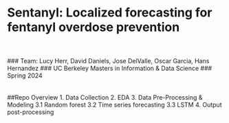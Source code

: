 # Sentanyl: Localized forecasting for fentanyl overdose prevention
<br>
<br>
### Team: Lucy Herr, David Daniels, Jose DelValle, Oscar Garcia, Hans Hernandez
### UC Berkeley Masters in Information & Data Science
### Spring 2024
<br>
<br>
<br>
##Repo Overview
1. Data Collection
2. EDA 
3. Data Pre-Processing & Modeling 
3.1 Random forest
3.2 Time series forecasting
3.3 LSTM
4. Output post-processing

